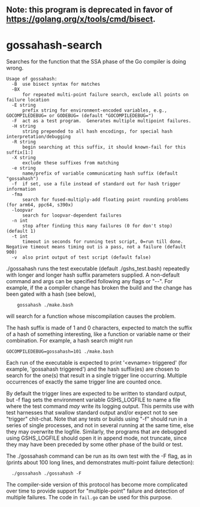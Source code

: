 ## Note: this program is deprecated in favor of https://golang.org/x/tools/cmd/bisect.

# gossahash-search
Searches for the function that the SSA phase of the Go compiler is doing wrong.

```
Usage of gossahash:
  -B  use bisect syntax for matches
  -BX
      for repeated multi-point failure search, exclude all points on failure location
  -E string
      prefix string for environment-encoded variables, e.g., GOCOMPILEDEBUG= or GODEBUG= (default "GOCOMPILEDEBUG=")
  -F  act as a test program.  Generates multiple multipoint failures.
  -H string
      string prepended to all hash encodings, for special hash interpretation/debugging
  -R string
      begin searching at this suffix, it should known-fail for this suffix[1:]
  -X string
      exclude these suffixes from matching
  -e string
      name/prefix of variable communicating hash suffix (default "gossahash")
  -f  if set, use a file instead of standard out for hash trigger information
  -fma
      search for fused-multiply-add floating point rounding problems (for arm64, ppc64, s390x)
  -loopvar
      search for loopvar-dependent failures
  -n int
      stop after finding this many failures (0 for don't stop) (default 1)
  -t int
      timeout in seconds for running test script, 0=run till done. Negative timeout means timing out is a pass, not a failure (default 900)
  -v  also print output of test script (default false)
```

./gossahash runs the test executable (default ./gshs_test.bash) repeatedly
with longer and longer hash suffix parameters supplied. A non-default
command and args can be specified following any flags or "--".  For
example, if the a compiler change has broken the build and the change
has been gated with a hash (see below), 
```
	gossahash ./make.bash
```
will search for a function whose miscompilation causes the problem.

The hash suffix is made of 1 and 0 characters, expected to match the
suffix of a hash of something interesting, like a function or variable
name or their combination.  For example, a hash search might run
```
GOCOMPILEDEBUG=gossahash=101 ./make.bash
```

Each run of the executable is expected to
print '\<evname\> triggered' (for example, 'gossahash triggered') and the hash
suffix(es) are chosen to search for the one(s) that result in a single
trigger line occurring.  Multiple occurrences of exactly the same
trigger line are counted once.

By default the trigger lines are expected to be written to standard
output, but -f flag sets the environment variable GSHS_LOGFILE to
name a file where the test command *may* write its logging output.
This permits use with test harnesses that swallow standard
output and/or expect not to see "trigger" chit-chat.  Note that
any tests or builds using "-f" should run in a series of
single processes, and not in several running at the same time,
else they may overwrite the logfile.  Similarly, the programs
that are debugged using GSHS_LOGFILE should open it in append
mode, not truncate, since they may have been preceded by some
other phase of the build or test.

The ./gossahash command can be run as its own test with the -F flag, as in
(prints about 100 long lines, and demonstrates multi-point failure detection):
```
  ./gossahash ./gossahash -F
```

The compiler-side version of this protocol has become more complicated
over time to provide support for "multiple-point" failure and detection
of multiple failures.  The code in `fail.go` can be used for this purpose.
